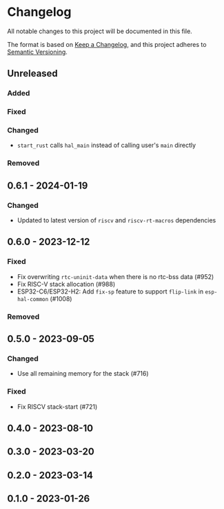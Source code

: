# Changelog

All notable changes to this project will be documented in this file.

The format is based on [Keep a Changelog](https://keepachangelog.com/en/1.0.0/),
and this project adheres to [Semantic Versioning](https://semver.org/spec/v2.0.0.html).

## Unreleased

### Added

### Fixed

### Changed

- `start_rust` calls `hal_main` instead of calling user's `main` directly

### Removed

## 0.6.1 - 2024-01-19

### Changed

- Updated to latest version of `riscv` and `riscv-rt-macros` dependencies

## 0.6.0 - 2023-12-12

### Fixed

- Fix overwriting `rtc-uninit-data` when there is no rtc-bss data (#952)
- Fix RISC-V stack allocation (#988)
- ESP32-C6/ESP32-H2: Add `fix-sp` feature to support `flip-link` in `esp-hal-common` (#1008)

### Removed

## 0.5.0 - 2023-09-05

### Changed

- Use all remaining memory for the stack (#716)

### Fixed

- Fix RISCV stack-start (#721)

## 0.4.0 - 2023-08-10

## 0.3.0 - 2023-03-20

## 0.2.0 - 2023-03-14

## 0.1.0 - 2023-01-26
